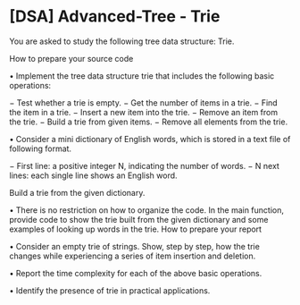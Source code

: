 # [DSA] Advanced-Tree - Trie

You are asked to study the following tree data structure: Trie.

How to prepare your source code

• Implement the tree data structure trie that includes the following basic operations:

− Test whether a trie is empty.
− Get the number of items in a trie.
− Find the item in a trie.
− Insert a new item into the trie.
− Remove an item from the trie.
− Build a trie from given items.
− Remove all elements from the trie.


• Consider a mini dictionary of English words, which is stored in a text file of following format.

− First line: a positive integer N, indicating the number of words.
− N next lines: each single line shows an English word.

Build a trie from the given dictionary.

• There is no restriction on how to organize the code. In the main function, provide code to show
the trie built from the given dictionary and some examples of looking up words in the trie.
How to prepare your report

• Consider an empty trie of strings. Show, step by step, how the trie changes while experiencing
a series of item insertion and deletion.

• Report the time complexity for each of the above basic operations.

• Identify the presence of trie in practical applications.
